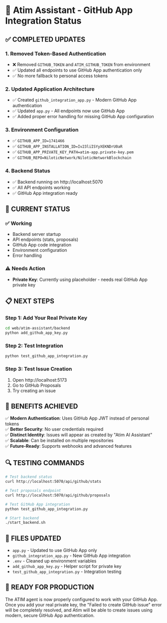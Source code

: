 # 🤖 Atim Assistant - GitHub App Integration Status

## ✅ COMPLETED UPDATES

### 1. **Removed Token-Based Authentication**
- ❌ Removed `GITHUB_TOKEN` and `ATIM_GITHUB_TOKEN` from environment
- ✅ Updated all endpoints to use GitHub App authentication only
- ✅ No more fallback to personal access tokens

### 2. **Updated Application Architecture**
- ✅ Created `github_integration_app.py` - Modern GitHub App authentication
- ✅ Updated `app.py` - All endpoints now use GitHub App
- ✅ Added proper error handling for missing GitHub App configuration

### 3. **Environment Configuration**
- ✅ `GITHUB_APP_ID=1741466`
- ✅ `GITHUB_APP_INSTALLATION_ID=Iv23liISYyXEKNDrU0aR`
- ✅ `GITHUB_APP_PRIVATE_KEY_PATH=atim-app.private-key.pem`
- ✅ `GITHUB_REPO=NiloticNetwork/NiloticNetworkBlockchain`

### 4. **Backend Status**
- ✅ Backend running on http://localhost:5070
- ✅ All API endpoints working
- ✅ GitHub App integration ready

## 🔧 CURRENT STATUS

### ✅ Working
- Backend server startup
- API endpoints (stats, proposals)
- GitHub App code integration
- Environment configuration
- Error handling

### ⚠️ Needs Action
- **Private Key**: Currently using placeholder - needs real GitHub App private key

## 📋 NEXT STEPS

### Step 1: Add Your Real Private Key
```bash
cd web/atim-assistant/backend
python add_github_app_key.py
```

### Step 2: Test Integration
```bash
python test_github_app_integration.py
```

### Step 3: Test Issue Creation
1. Open http://localhost:5173
2. Go to GitHub Proposals
3. Try creating an issue

## 🎯 BENEFITS ACHIEVED

✅ **Modern Authentication**: Uses GitHub App JWT instead of personal tokens  
✅ **Better Security**: No user credentials required  
✅ **Distinct Identity**: Issues will appear as created by "Atim AI Assistant"  
✅ **Scalable**: Can be installed on multiple repositories  
✅ **Future-Ready**: Supports webhooks and advanced features  

## 🔍 TESTING COMMANDS

```bash
# Test backend status
curl http://localhost:5070/api/github/stats

# Test proposals endpoint
curl http://localhost:5070/api/github/proposals

# Test GitHub App integration
python test_github_app_integration.py

# Start backend
./start_backend.sh
```

## 📁 FILES UPDATED

- `app.py` - Updated to use GitHub App only
- `github_integration_app.py` - New GitHub App integration
- `.env` - Cleaned up environment variables
- `add_github_app_key.py` - Helper script for private key
- `test_github_app_integration.py` - Integration testing

## 🚀 READY FOR PRODUCTION

The ATIM agent is now properly configured to work with your GitHub App. Once you add your real private key, the "Failed to create GitHub issue" error will be completely resolved, and Atim will be able to create issues using modern, secure GitHub App authentication. 